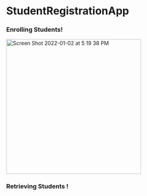 # StudentRegistrationApp


### Enrolling Students!

<img width="362" alt="Screen Shot 2022-01-02 at 5 19 38 PM" src="https://user-images.githubusercontent.com/70565430/147901439-e10a79c5-07e6-46f8-8364-d9de74056d83.png">

### Retrieving Students !

